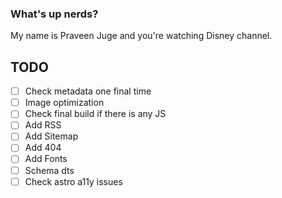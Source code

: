 ### What's up nerds?

My name is Praveen Juge and you're watching Disney channel.

## TODO

- [ ] Check metadata one final time
- [ ] Image optimization
- [ ] Check final build if there is any JS
- [ ] Add RSS
- [ ] Add Sitemap
- [ ] Add 404
- [ ] Add Fonts
- [ ] Schema dts
- [ ] Check astro a11y issues